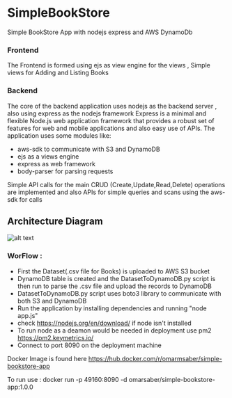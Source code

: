 # SimpleBookStore

Simple BookStore App with nodejs express and AWS DynamoDb 

### Frontend

The Frontend is formed using ejs as view engine for the views , Simple views for Adding and Listing Books

### Backend

The core of the backend application uses nodejs as the backend server , also using express as the nodejs framework Express is a minimal and flexible Node.js web application framework that provides a robust set of features for web and mobile applications and also easy use of APIs.
The application uses some modules like:
 - aws-sdk to communicate with S3 and DynamoDB
 - ejs as a views engine 
 - express as web framework
 - body-parser for parsing requests

Simple API calls for the main CRUD (Create,Update,Read,Delete) operations are implemented and also APIs for simple queries and scans using the aws-sdk for calls

## Architecture Diagram
![alt text](https://user-images.githubusercontent.com/25318440/90884081-53077100-e3af-11ea-9d10-e1c59f06a6d5.png)

### WorFlow :

- First the Dataset(.csv file for Books) is uploaded to AWS S3 bucket
- DynamoDB table is created and the DatasetToDynamoDB.py script is then run to parse the .csv file and upload the records to DynamoDB
- DatasetToDynamoDB.py script uses boto3 library to communicate with both S3 and DynamoDB
- Run the application by installing dependencies and running "node app.js"
- check https://nodejs.org/en/download/ if node isn't installed
- To run node as a deamon would be needed in deployment use pm2 https://pm2.keymetrics.io/ 
- Connect to port 8090 on the deployment machine 


Docker Image is found here https://hub.docker.com/r/omarmsaber/simple-bookstore-app 

To run use : docker run -p 49160:8090 -d omarsaber/simple-bookstore-app:1.0.0
